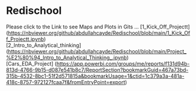 # Redischool
Please click to the Link to see Maps and Plots in Gits ...
[1_Kick_Off_Projectt] 
(https://nbviewer.org/github/abdullahcayde/Redischool/blob/main/1_Kick_Off_Projectt.ipynb) <br/>
[2_Intro_to_Analytical_thinking]
(https://nbviewer.org/github/abdullahcayde/Redischool/blob/main/Project_%E2%80%94_Intro_to_Analytical_Thinking_.ipynb)<br/>
[Cars_EDA_Project]
(https://app.powerbi.com/groups/me/reports/f131d94b-813d-4766-9b15-d087e541b8c7/ReportSection?bookmarkGuid=467a73bd-315b-4532-8bc1-51f2d571815a&bookmarkUsage=1&ctid=1c379a3a-481a-418c-8757-972127fcaa7f&fromEntryPoint=export)
